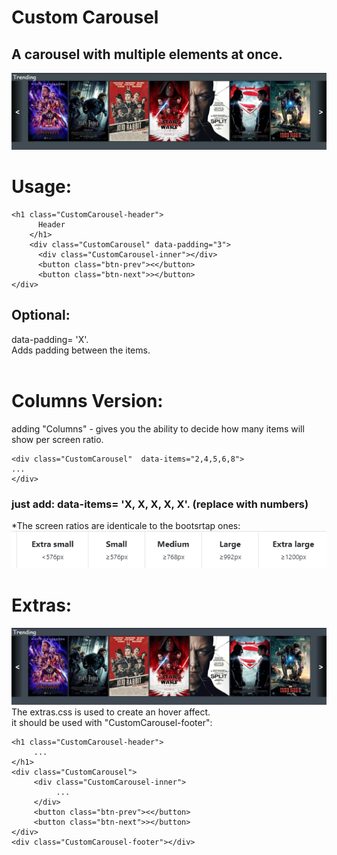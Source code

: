 # Custom Carousel

## A carousel with multiple elements at once.

<img src="CustomCarousel.png" />

# Usage:

```
<h1 class="CustomCarousel-header">
      Header
    </h1>
    <div class="CustomCarousel" data-padding="3">
      <div class="CustomCarousel-inner"></div>
      <button class="btn-prev"><</button>
      <button class="btn-next">></button>
</div>
```

## Optional:

data-padding= 'X'.
<br>
Adds padding between the items.
<br>
<br>

# Columns Version:

adding "Columns" - gives you the ability to decide how many items will show per screen ratio.

```
<div class="CustomCarousel"  data-items="2,4,5,6,8">
...
</div>
```

<p>
<h3><b>just add:</b> data-items= 'X, X, X, X, X'. (replace with numbers)
</h3>

\*The screen ratios are identicale to the bootsrtap ones:
<img src="sizes.png" />

</p>

# Extras:

<img src="CustomCarousel.gif" />
The extras.css is used to create an hover affect.
<br>
it should be used with "CustomCarousel-footer":

```
<h1 class="CustomCarousel-header">
     ...
</h1>
<div class="CustomCarousel">
     <div class="CustomCarousel-inner">
          ...
     </div>
     <button class="btn-prev"><</button>
     <button class="btn-next">></button>
</div>
<div class="CustomCarousel-footer"></div>
```
